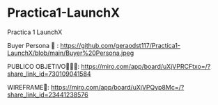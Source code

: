 # Practica1-LaunchX
Practica 1 LaunchX

Buyer Persona 🧔 :
https://github.com/geraodst117/Practica1-LaunchX/blob/main/Buyer%20Persona.jpeg

PUBLICO OBJETIVO👩👨🧔:
https://miro.com/app/board/uXjVPRCFtxo=/?share_link_id=730109041584

WIREFRAME📲:
https://miro.com/app/board/uXjVPQyp8Mc=/?share_link_id=23441238576
